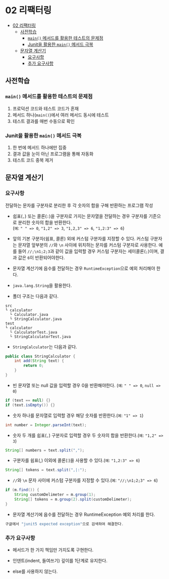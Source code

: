 # 02 리팩터링

- [02 리팩터링](#02-리팩터링)
  - [사전학습](#사전학습)
    - [`main()` 메서드를 활용한 테스트의 문제점](#main-메서드를-활용한-테스트의-문제점)
    - [Junit을 활용한 `main()` 메서드 극복](#junit을-활용한-main-메서드-극복)
  - [문자열 계산기](#문자열-계산기)
    - [요구사항](#요구사항)
    - [추가 요구사항](#추가-요구사항)

## 사전학습

### `main()` 메서드를 활용한 테스트의 문제점

1. 프로덕션 코드와 테스트 코드가 혼재
2. 메서드 하나(`main()`)에서 여러 메서드 동시에 테스트
3. 테스트 결과를 매번 수동으로 확인

### Junit을 활용한 `main()` 메서드 극복

1. 한 번에 메서드 하나에만 집중
2. 결과 값을 눈이 아닌 프로그램을 통해 자동화
3. 테스트 코드 중복 제거

## 문자열 계산기

### 요구사항

전달하는 문자를 구분자로 분리한 후 각 숫자의 합을 구해 반환하는 프로그램 작성

* 쉽표(`,`) 또는 콜론(`:`)을 구분자로 가지는 문자열을 전달하는 경우 구분자를 기준으로 분리한 숫자의 합을 반환한다.  
  (`예`: `" " => 0`, `"1,2" => 3`, `"1,2,3" => 6`, `"1,2:3" => 6`)

* 앞의 기본 구분자(쉼표, 콜론) 외에 커스텀 구분자를 지정할 수 있다.
커스텀 구분자는 문자열 앞부분의 `//`와 `\n` 사이에 위치하는 문자를 커스텀 구분자로 사용한다.
예를 들어 `//;\n1;2;3`과 같이 값을 입력할 경우 커스텀 구분자는 세미콜론(`;`)이며,
결과 값은 `6`이 반환되어야한다.

* 문자열 계산기에 음수를 전달하는 경우 `RuntimeException`으로 예외 처리해야 한다.

* `java.lang.String`을 활용한다.

* 폴더 구조는 다음과 같다.
```
src
└ calculator
  └ Calculator.java
  └ StringCalculator.java
test
└ calculator
  └ CalculatorTest.java
  └ StringCalculatorTest.java
```

* `StringCalculator`는 다음과 같다.
```java
public class StringCalculator {
    int add(String text) {
        return 0;
    }
}
```

* 빈 문자열 또는 null 값을 입력할 경우 0을 반환해야한다. (`예`: `" " => 0`, `null => 0`)
```java
if (text == null) {}
if (text.isEmpty()) {}
```

* 숫자 하나를 문자열로 입력할 경우 해당 숫자를 반환한다.(`예`: `"1" => 1`)
```java
int number = Integer.parseInt(text);
```

* 숫자 두 개를 쉽표(`,`) 구분자로 입력할 경우 두 숫자의 합을 반환한다.(`예`: `"1,2" => 3`)
```java
String[] numbers = text.split(",");
```

* 구분자를 쉼표(,) 이외에 콜론(:)을 사용할 수 있다.(`예`: `"1,2:3" => 6`)
```java
String[] tokens = text.split(",|:");
```

* `//`와 `\n` 문자 사이에 커스텀 구분자를 지정할 수 있다.(`예`: `"//;\n1;2;3" => 6`)
```java
if (m.find()) {
    String customDelimeter = m.group(1);
    String[] tokens = m.group(2).split(customDelimeter);
}
```

* 문자열 계산기에 음수를 전달하는 경우 RuntimeException 예외 처리를 한다.
```java
구글에서 "junit5 expected exception"으로 검색하여 해결한다.
```

### 추가 요구사항

* 메서드가 한 가지 책임만 가지도록 구현한다.

* 인덴트(indent, 들여쓰기) 깊이를 1단계로 유지한다.

* else를 사용하지 않는다.